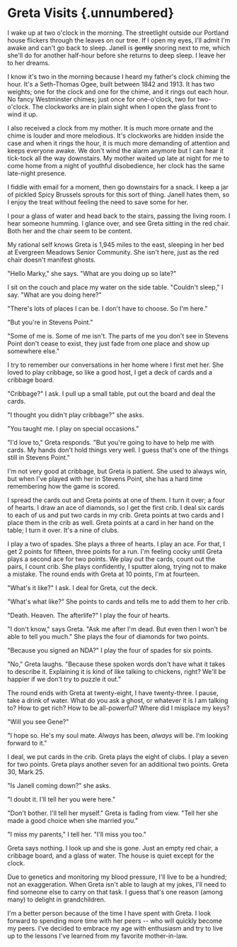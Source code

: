 # Greta Visits {.unnumbered}

I wake up at two o'clock in the morning. The streetlight outside our Portland house flickers through the leaves on our tree. If I open my eyes, I'll admit I'm awake and can't go back to sleep. Janell is ~~gently~~ snoring next to me, which she'll do for another half-hour before she returns to deep sleep. I leave her to her dreams.

I know it's two in the morning because I heard my father's clock chiming the hour. It's a Seth-Thomas Ogee, built between 1842 and 1913. It has two weights; one for the clock and one for the chime, and it rings out each hour. No fancy Westminster chimes; just once for one-o'clock, two for two-o'clock. The clockworks are in plain sight when I open the glass front to wind it up.

I also received a clock from my mother. It is much more ornate and the chime is louder and more melodious. It's clockworks are hidden inside the case and when it rings the hour, it is much more demanding of attention and keeps everyone awake. We don't wind the alarm anymore but I can hear it tick-tock all the way downstairs. My mother waited up late at night for me to come home from a night of youthful disobedience, her clock has the same late-night presence.

I fiddle with email for a moment, then go downstairs for a snack. I keep a jar of pickled Spicy Brussels sprouts for this sort of thing. Janell hates them, so I enjoy the treat without feeling the need to save some for her.

I pour a glass of water and head back to the stairs, passing the living room. I hear someone humming. I glance over, and see Greta sitting in the red chair. Both her and the chair seem to be content.

My rational self knows Greta is 1,945 miles to the east, sleeping in her bed at Evergreen Meadows Senior Community. She isn't here, just as the red chair doesn't manifest ghosts.

"Hello Marky," she says. "What are you doing up so late?"

I sit on the couch and place my water on the side table. "Couldn't sleep," I say. "What are you doing here?"

"There's lots of places I can be. I don't have to choose. So I'm here."

"But you're in Stevens Point."

"Some of me is. Some of me isn't. The parts of me you don't see in Stevens Point don't cease to exist, they just fade from one place and show up somewhere else."

I try to remember our conversations in her home where I first met her. She loved to play cribbage, so like a good host, I get a deck of cards and a cribbage board.

"Cribbage?" I ask. I pull up a small table, put out the board and deal the cards.

"I thought you didn't play cribbage?" she asks.

"You taught me. I play on special occasions."

"I'd love to," Greta responds. "But you're going to have to help me with cards. My hands don't hold things very well. I guess that's one of the things still in Stevens Point."

I'm not very good at cribbage, but Greta is patient. She used to always win, but when I've played with her in Stevens Point, she has a hard time remembering how the game is scored.

I spread the cards out and Greta points at one of them. I turn it over; a four of hearts. I draw an ace of diamonds, so I get the first crib. I deal six cards to each of us and put two cards in my crib. Greta points at two cards and I place them in the crib as well. Greta points at a card in her hand on the table; I turn it over. It's a nine of clubs.

I play a two of spades. She plays a three of hearts. I play an ace. For that, I get 2 points for fifteen, three points for a run. I'm feeling cocky until Greta plays a second ace for two points. We play out the cards, count out the pairs, I count crib. She plays confidently, I sputter along, trying not to make a mistake. The round ends with Greta at 10 points, I'm at fourteen.

"What's it like?" I ask. I deal for Greta, cut the deck.

"What's what like?" She points to cards and tells me to add them to her crib.

"Death. Heaven. The afterlife?" I play the four of hearts.

"I don't know," says Greta. "Ask me after I'm dead. But even then I won't be able to tell you much." She plays the four of diamonds for two points.

"Because you signed an NDA?" I play the four of spades for six points.

"No," Greta laughs. "Because these spoken words don't have what it takes to describe it. Explaining it is kind of like talking to chickens, right? We'll be happier if we don't try to puzzle it out."

The round ends with Greta at twenty-eight, I have twenty-three. I pause, take a drink of water. What do you ask a ghost, or whatever it is I am talking to? How to get rich? How to be all-powerful? Where did I misplace my keys?

"Will you see Gene?"

"I hope so. He's my soul mate. *Always* has been, *always* will be. I'm looking forward to it."

I deal, we put cards in the crib. Greta plays the eight of clubs. I play a seven for two points. Greta plays another seven for an additional two points. Greta 30, Mark 25.

"Is Janell coming down?" she asks.

"I doubt it. I'll tell her you were here."

"Don't bother. I'll tell her myself." Greta is fading from view. "Tell her she made a good choice when she married you."

"I miss my parents," I tell her. "I'll miss you too."

Greta says nothing. I look up and she is gone. Just an empty red chair, a cribbage board, and a glass of water. The house is quiet except for the clock.

Due to genetics and monitoring my blood pressure, I'll live to be a hundred; not an exaggeration. When Greta isn't able to laugh at my jokes, I'll need to find someone else to carry on that task. I guess that's one reason (among many) to delight in grandchildren.

I'm a better person because of the time I have spent with Greta. I look forward to spending more time with her peers -- who will quickly become my peers. I've decided to embrace my age with enthusiasm and try to live up to the lessons I've learned from my favorite mother-in-law.
